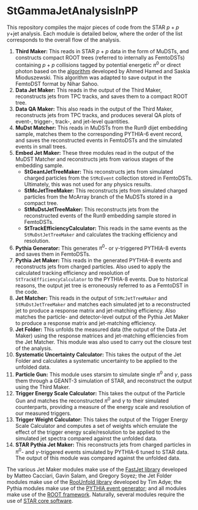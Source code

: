 # StGammaJetAnalysisInPP

This repository compiles the major pieces of code from the STAR $p+p$ $\gamma$+jet analysis. Each module is detailed below, where the order of the list corresponds to the overall flow of the analysis.

  1. **Third Maker:** This reads in STAR $p+p$ data in the form of MuDSTs, and constructs compact ROOT trees (referred to internally as FemtoDSTs) containing $p+p$ collisions tagged by potential energetic $\pi^{0}$ or direct photon based on the [algorithm](https://doi.org/10.1103/PhysRevC.82.034909) developed by Ahmed Hamed and Saskia Mioduszewski. This algorithm was adapted to save output in the FemtoDST format by Nihar Sahoo.
  2. **Data Jet Maker:** This reads in the output of the Third Maker, reconstructs jets from TPC tracks, and saves them to a compact ROOT tree.
  3. **Data QA Maker:** This also reads in the output of the Third Maker, reconstructs jets from TPC tracks, and produces several QA plots of event-, trigger-, track-, and jet-level quantities.
  4. **MuDst Matcher:** This reads in MuDSTs from the Run9 dijet embedding sample, matches them to the corresponding PYTHIA-6 event record, and saves the reconstructed events in FemtoDSTs and the simulated events in small trees.
  5. **Embed Jet Maker:** These three modules read in the output of the MuDST Matcher and reconstructs jets from various stages of the embedding sample.
     - **StGeantJetTreeMaker:** This reconstructs jets from simulated charged particles from the `StMcEvent` collection stored in FemtoDSTs. Ultimately, this was not used for any physics results.
     - **StMcJetTreeMaker:** This reconstructs jets from simulated charged particles from the McArray branch of the MuDSTs stored in a compact tree. 
     - **StMuDstJetTreeMaker:** This reconstructs jets from the reconstructed events of the Run9 embedding sample stored in FemtoDSTs.
     - **StTrackEfficiencyCalculator:** This reads in the same events as the `StMuDstJetTreeMaker` and calculates the tracking efficiency and resolution.
  6. **Pythia Generator:** This generates $\pi^{0}$- or $\gamma$-triggered PYTHIA-8 events and saves them in FemtoDSTs.
  7. **Pythia Jet Maker:** This reads in the generated PYTHIA-8 events and reconstructs jets from charged particles. Also used to apply the calculated tracking efficiency and resolution of `StTrackEfficiencyCalculator` to the PYTHIA-8 events. Due to historical reasons, the output jet tree is erroneously referred to as a FemtoDST in the code.
  8. **Jet Matcher:** This reads in the output of `StMcJetTreeMaker` and `StMuDstJetTreeMaker` and matches each simulated jet to a reconstructed jet to produce a response matrix and jet-matching efficiency. Also matches the particle- and detector-level output of the Pythia Jet Maker to produce a response matrix and jet-matching efficiency.
  9. **Jet Folder:** This unfolds the measured data (the output of the Data Jet Maker) using the response matrices and jet-matching efficiencies from the Jet Matcher. This module was also used to carry out the closure test of the analysis.
  10. **Systematic Uncertainty Calculator:** This takes the output of the Jet Folder and calculates a systematic uncertainty to be applied to the unfolded data.
  11. **Particle Gun:** This module uses starsim to simulate single $\pi^{0}$ and $\gamma$, pass them through a GEANT-3 simulation of STAR, and reconstruct the output using the Third Maker.
  12. **Trigger Energy Scale Calculator:** This takes the output of the Particle Gun and matches the reconstructed $\pi^{0}$ and $\gamma$ to their simulated counterparts, providing a measure of the energy scale and resolution of our measured triggers.
  13. **Trigger Weight Calculator:** This takes the output of the Trigger Energy Scale Calculator and computes a set of weights which emulate the effect of the trigger energy scale/resolution to be applied to the simulated jet spectra compared against the unfolded data.
  14. **STAR Pythia Jet Maker:** This reconstructs jets from charged particles in $\pi^{0}$- and $\gamma$-triggered events simulated by PYTHIA-6 tuned to STAR data. The output of this module was compared against the unfolded data.

The various Jet Maker modules make use of the [FastJet library](http://fastjet.fr) developed by Matteo Cacciari, Gavin Salam, and Gregory Soyez; the Jet Folder modules make use of the [RooUnfold library](https://gitlab.cern.ch/RooUnfold/RooUnfold) developed by Tim Adye; the Pythia modules make use of the [PYTHIA event generator](https://pythia.org); and all modules make use of the [ROOT framework](https://root.cern.ch). Naturally, several modules require the use of [STAR core software](https://github.com/star-bnl).
